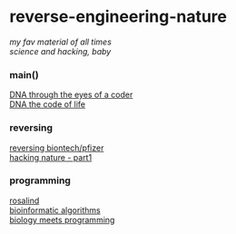 # reverse-engineering-nature
*my fav material of all times*<br>
*science and hacking, baby*

### main()
[DNA through the eyes of a coder](https://berthub.eu/articles/posts/amazing-dna/)<br>
[DNA the code of life](https://berthub.eu/articles/posts/dna-the-code-of-life/)<br>

### reversing
[reversing biontech/pfizer](https://berthub.eu/articles/posts/reverse-engineering-source-code-of-the-biontech-pfizer-vaccine/)<br>
[hacking nature - part1](https://www.youtube.com/watch?v=8vWaawiUteM)<br>


### programming 
[rosalind](https://rosalind.info/problems/locations/)<br>
[bioinformatic algorithms](https://www.bioinformaticsalgorithms.org/bioinformatics-chapter-1)<br>
[biology meets programming](https://www.coursera.org/learn/bioinformatics/)

